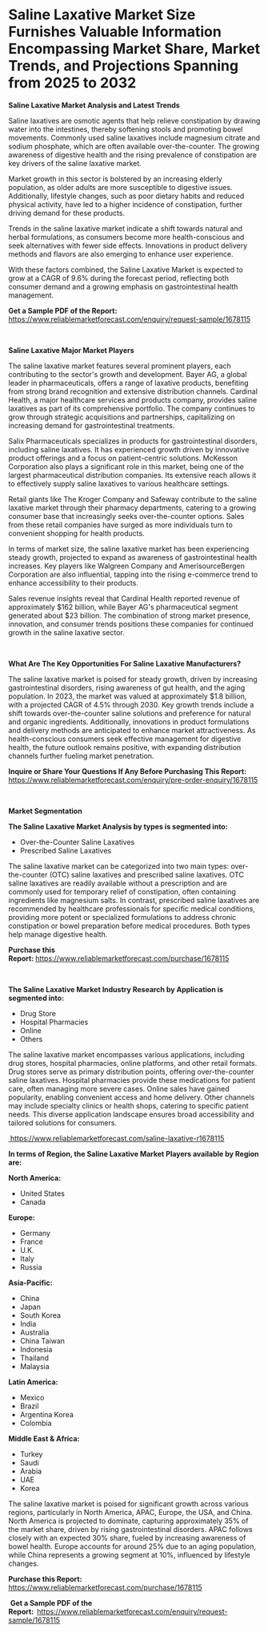 <p><h1>Saline Laxative Market Size Furnishes Valuable Information Encompassing Market Share, Market Trends, and Projections Spanning from 2025 to 2032</h1></p><p><strong>Saline Laxative Market Analysis and Latest Trends</strong></p>
<p><p>Saline laxatives are osmotic agents that help relieve constipation by drawing water into the intestines, thereby softening stools and promoting bowel movements. Commonly used saline laxatives include magnesium citrate and sodium phosphate, which are often available over-the-counter. The growing awareness of digestive health and the rising prevalence of constipation are key drivers of the saline laxative market. </p><p>Market growth in this sector is bolstered by an increasing elderly population, as older adults are more susceptible to digestive issues. Additionally, lifestyle changes, such as poor dietary habits and reduced physical activity, have led to a higher incidence of constipation, further driving demand for these products. </p><p>Trends in the saline laxative market indicate a shift towards natural and herbal formulations, as consumers become more health-conscious and seek alternatives with fewer side effects. Innovations in product delivery methods and flavors are also emerging to enhance user experience. </p><p>With these factors combined, the Saline Laxative Market is expected to grow at a CAGR of 9.6% during the forecast period, reflecting both consumer demand and a growing emphasis on gastrointestinal health management.</p></p>
<p><strong>Get a Sample PDF of the Report:&nbsp;</strong> <a href="https://www.reliablemarketforecast.com/enquiry/request-sample/1678115?utm_campaign=3189&utm_medium=2&utm_source=Github&utm_content=ia&utm_term=19042025&utm_id=saline-laxative">https://www.reliablemarketforecast.com/enquiry/request-sample/1678115</a></p>
<p>&nbsp;</p>
<p><strong>Saline Laxative Major Market Players</strong></p>
<p><p>The saline laxative market features several prominent players, each contributing to the sector's growth and development. Bayer AG, a global leader in pharmaceuticals, offers a range of laxative products, benefiting from strong brand recognition and extensive distribution channels. Cardinal Health, a major healthcare services and products company, provides saline laxatives as part of its comprehensive portfolio. The company continues to grow through strategic acquisitions and partnerships, capitalizing on increasing demand for gastrointestinal treatments.</p><p>Salix Pharmaceuticals specializes in products for gastrointestinal disorders, including saline laxatives. It has experienced growth driven by innovative product offerings and a focus on patient-centric solutions. McKesson Corporation also plays a significant role in this market, being one of the largest pharmaceutical distribution companies. Its extensive reach allows it to effectively supply saline laxatives to various healthcare settings.</p><p>Retail giants like The Kroger Company and Safeway contribute to the saline laxative market through their pharmacy departments, catering to a growing consumer base that increasingly seeks over-the-counter options. Sales from these retail companies have surged as more individuals turn to convenient shopping for health products.</p><p>In terms of market size, the saline laxative market has been experiencing steady growth, projected to expand as awareness of gastrointestinal health increases. Key players like Walgreen Company and AmerisourceBergen Corporation are also influential, tapping into the rising e-commerce trend to enhance accessibility to their products.</p><p>Sales revenue insights reveal that Cardinal Health reported revenue of approximately $162 billion, while Bayer AG's pharmaceutical segment generated about $23 billion. The combination of strong market presence, innovation, and consumer trends positions these companies for continued growth in the saline laxative sector.</p></p>
<p>&nbsp;</p>
<p><strong>What Are The Key Opportunities For Saline Laxative Manufacturers?</strong></p>
<p><p>The saline laxative market is poised for steady growth, driven by increasing gastrointestinal disorders, rising awareness of gut health, and the aging population. In 2023, the market was valued at approximately $1.8 billion, with a projected CAGR of 4.5% through 2030. Key growth trends include a shift towards over-the-counter saline solutions and preference for natural and organic ingredients. Additionally, innovations in product formulations and delivery methods are anticipated to enhance market attractiveness. As health-conscious consumers seek effective management for digestive health, the future outlook remains positive, with expanding distribution channels further fueling market penetration.</p></p>
<p><strong>Inquire or Share Your Questions If Any Before Purchasing This Report:</strong> <a href="https://www.reliablemarketforecast.com/enquiry/pre-order-enquiry/1678115?utm_campaign=3189&utm_medium=2&utm_source=Github&utm_content=ia&utm_term=19042025&utm_id=saline-laxative">https://www.reliablemarketforecast.com/enquiry/pre-order-enquiry/1678115</a></p>
<p>&nbsp;</p>
<p><strong>Market Segmentation</strong></p>
<p><strong>The Saline Laxative Market Analysis by types is segmented into:</strong></p>
<p><ul><li>Over-the-Counter Saline Laxatives</li><li>Prescribed Saline Laxatives</li></ul></p>
<p><p>The saline laxative market can be categorized into two main types: over-the-counter (OTC) saline laxatives and prescribed saline laxatives. OTC saline laxatives are readily available without a prescription and are commonly used for temporary relief of constipation, often containing ingredients like magnesium salts. In contrast, prescribed saline laxatives are recommended by healthcare professionals for specific medical conditions, providing more potent or specialized formulations to address chronic constipation or bowel preparation before medical procedures. Both types help manage digestive health.</p></p>
<p><strong>Purchase this Report:&nbsp;</strong><a href="https://www.reliablemarketforecast.com/purchase/1678115?utm_campaign=3189&utm_medium=2&utm_source=Github&utm_content=ia&utm_term=19042025&utm_id=saline-laxative">https://www.reliablemarketforecast.com/purchase/1678115</a></p>
<p>&nbsp;</p>
<p><strong>The Saline Laxative Market Industry Research by Application is segmented into:</strong></p>
<p><ul><li>Drug Store</li><li>Hospital Pharmacies</li><li>Online</li><li>Others</li></ul></p>
<p><p>The saline laxative market encompasses various applications, including drug stores, hospital pharmacies, online platforms, and other retail formats. Drug stores serve as primary distribution points, offering over-the-counter saline laxatives. Hospital pharmacies provide these medications for patient care, often managing more severe cases. Online sales have gained popularity, enabling convenient access and home delivery. Other channels may include specialty clinics or health shops, catering to specific patient needs. This diverse application landscape ensures broad accessibility and tailored solutions for consumers.</p></p>
<p><a href="https://www.reliablemarketforecast.com/saline-laxative-r1678115?utm_campaign=3189&utm_medium=2&utm_source=Github&utm_content=ia&utm_term=19042025&utm_id=saline-laxative">&nbsp;https://www.reliablemarketforecast.com/saline-laxative-r1678115</a></p>
<p><strong>In terms of Region, the Saline Laxative Market Players available by Region are:</strong></p>
<p>
    <p> <strong> North America: </strong>
        <ul>
            <li>United States</li>
            <li>Canada</li>
        </ul>
        </p> 
    <p> <strong> Europe: </strong>
        <ul>
            <li>Germany</li>
            <li>France</li>
            <li>U.K.</li>
            <li>Italy</li>
            <li>Russia</li>
        </ul>
        </p> 
    <p> <strong> Asia-Pacific: </strong>
        <ul>
            <li>China</li>
            <li>Japan</li>
            <li>South Korea</li>
            <li>India</li>
            <li>Australia</li>
            <li>China Taiwan</li>
            <li>Indonesia</li>
            <li>Thailand</li>
            <li>Malaysia</li>
        </ul>
        </p> 
    <p> <strong> Latin America: </strong>
        <ul>
            <li>Mexico</li>
            <li>Brazil</li>
            <li>Argentina Korea</li>
            <li>Colombia</li>
        </ul>
        </p> 
    <p> <strong> Middle East & Africa: </strong>
        <ul>
            <li>Turkey</li>
            <li>Saudi</li>
            <li>Arabia</li>
            <li>UAE</li>
            <li>Korea</li>
        </ul>
    </p>
    </p>
<p><p>The saline laxative market is poised for significant growth across various regions, particularly in North America, APAC, Europe, the USA, and China. North America is projected to dominate, capturing approximately 35% of the market share, driven by rising gastrointestinal disorders. APAC follows closely with an expected 30% share, fueled by increasing awareness of bowel health. Europe accounts for around 25% due to an aging population, while China represents a growing segment at 10%, influenced by lifestyle changes.</p></p>
<p><strong>Purchase this Report: </strong><a href="https://www.reliablemarketforecast.com/purchase/1678115?utm_campaign=3189&utm_medium=2&utm_source=Github&utm_content=ia&utm_term=19042025&utm_id=saline-laxative">https://www.reliablemarketforecast.com/purchase/1678115</a></p>
<p>&nbsp;<strong>Get a Sample PDF of the Report:&nbsp;&nbsp;</strong><a href="https://www.reliablemarketforecast.com/enquiry/request-sample/1678115?utm_campaign=3189&utm_medium=2&utm_source=Github&utm_content=ia&utm_term=19042025&utm_id=saline-laxative">https://www.reliablemarketforecast.com/enquiry/request-sample/1678115</a></p>
<p><strong></strong></p>
<p><p></p><p></p><p></p></p>